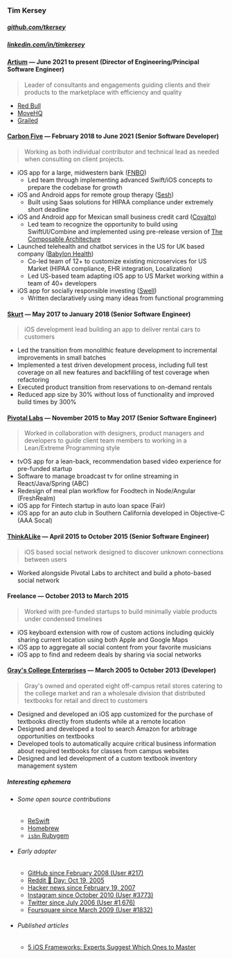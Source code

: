 ### Tim Kersey
##### [github.com/tkersey](https://github.com/tkersey)
##### [linkedin.com/in/timkersey](https://www.linkedin.com/in/timkersey)
#### [Artium](https://artium.ai) —  June 2021 to present (Director of Engineering/Principal Software Engineer)
> Leader of consultants and engagements guiding clients and their products to the marketplace with efficiency and quality
* [Red Bull](https://www.redbull.com/us-en/discover)
* [MoveHQ](https://www.movehq.com)
* [Grailed](https://www.grailed.com)
#### [Carbon Five](https://www.carbonfive.com) — February 2018 to June 2021 (Senior Software Developer)
>Working as both individual contributor and technical lead as needed when consulting on client projects.
* iOS app for a large, midwestern bank ([FNBO](https://www.fnbo.com))
  * Led team through implementing advanced Swift/iOS concepts to prepare the codebase for growth
* iOS and Android apps for remote group therapy ([Sesh](https://www.linkedin.com/company/seshgroups/about/))
  * Built using Saas solutions for HIPAA compliance under extremely short deadline
* iOS and Android app for Mexican small business credit card ([Covalto](https://covalto.com))
  * Led team to recognize the opportunity to build using SwiftUI/Combine and implemented using pre-release version of [The Composable Architecture](https://github.com/pointfreeco/swift-composable-architecture)
* Launched telehealth and chatbot services in the US for UK based company ([Babylon Health](https://www.babylonhealth.com/en-us))
  * Co-led team of 12+ to customize existing microservices for US Market (HIPAA compliance, EHR integration, Localization)
  * Led US-based team adapting iOS app to US Market working within a team of 40+ developers
* iOS app for socially responsible investing ([Swell](https://www.swellinvesting.com))
  * Written declaratively using many ideas from functional programming
#### [Skurt](https://skurt.com) — May 2017 to January 2018 (Senior Software Engineer)
>iOS development lead building an app to deliver rental cars to customers
* Led the transition from monolithic feature development to incremental improvements in small batches
* Implemented a test driven development process, including full test coverage on all new features and backfilling of test coverage when refactoring
* Executed product transition from reservations to on-demand rentals
* Reduced app size by 30% without loss of functionality and improved build times by 300%

#### [Pivotal Labs](https://pivotal.io/labs) — November 2015 to May 2017 (Senior Software Engineer)
>Worked in collaboration with designers, product managers and developers to guide client team members to working in a Lean/Extreme Programming style
* tvOS app for a lean-back, recommendation based video experience for pre-funded startup
* Software to manage broadcast tv for online streaming in React/Java/Spring (ABC)
* Redesign of meal plan workflow for Foodtech in Node/Angular (FreshRealm)
* iOS app for Fintech startup in auto loan space (Fair)
* iOS app for an auto club in Southern California developed in Objective-C (AAA Socal)

#### [ThinkALike](https://appsto.re/us/8pTN8.i) — April 2015 to October 2015 (Senior Software Engineer)
>iOS based social network designed to discover unknown connections between users
* Worked alongside Pivotal Labs to architect and build a photo-based social network
#### Freelance — October 2013 to March 2015
>Worked with pre-funded startups to build minimally viable products under condensed timelines
* iOS keyboard extension with row of custom actions including quickly sharing current location using both Apple and Google Maps
* iOS app to aggregate all social content from your favorite musicians
* iOS app to find and redeem deals by sharing via social networks
#### [Gray's College Enterprises](https://graysbooks.com) — March 2005 to October 2013 (Developer)
>Gray's owned and operated eight off-campus retail stores catering to the college market and ran a wholesale division that distributed textbooks for retail and direct to customers
* Designed and developed an iOS app customized for the purchase of textbooks directly from students while at a remote location
* Designed and developed a tool to search Amazon for arbitrage opportunities on textbooks
* Developed tools to automatically acquire critical business information about required textbooks for classes from campus websites
* Designed and led development of a custom textbook inventory management system
##### Interesting ephemera
* ###### Some open source contributions
    * [ReSwift](https://github.com/ReSwift/ReSwift/commits?author=tkersey)
    * [Homebrew](https://github.com/Homebrew/homebrew-core/commits?author=tkersey)
    * [`isbn` Rubygem](https://rubygems.org/gems/isbn/versions/1.4.1)
* ###### Early adopter
    * [GitHub since February 2008 (User #217)](https://github.com/tkersey)
    * [Reddit 🎂 Day: Oct 19, 2005](https://www.reddit.com/user/entangledstate)
    * [Hacker news since February 19, 2007](https://www.reddit.com/user/entangledstate)
    * [Instagram since October 2010 (User #3773)](http://instagram.com/entangledstate)
    * [Twitter since July 2006 (User #1,676)](https://twitter.com/timkersey)
    * [Foursquare since March 2009 (User #1832)](https://foursquare.com/timkersey)
* ###### Published articles
    * [5 iOS Frameworks: Experts Suggest Which Ones to Master](https://insights.dice.com/2021/03/29/5-ios-frameworks-experts-suggest-which-ones-to-master)

